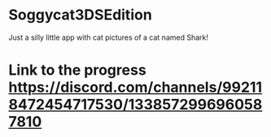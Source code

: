 # Soggycat3DSEdition
Just a silly little app with cat pictures of a cat named Shark!
# Link to the progress https://discord.com/channels/992118472454717530/1338572996960587810
